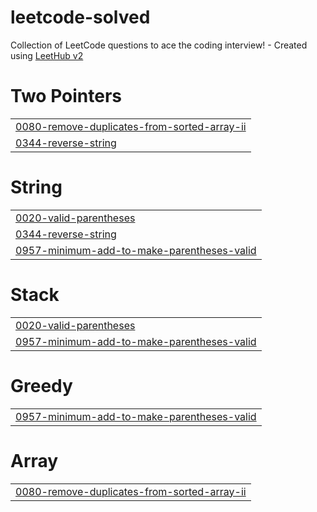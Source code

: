 # leetcode-solved
Collection of LeetCode questions to ace the coding interview! - Created using [LeetHub v2](https://github.com/arunbhardwaj/LeetHub-2.0)


# Two Pointers
|  |
| ------- |
| [0080-remove-duplicates-from-sorted-array-ii](https://github.com/logicals7/leetcode-solved/tree/master/0080-remove-duplicates-from-sorted-array-ii) |
| [0344-reverse-string](https://github.com/logicals7/leetcode-solved/tree/master/0344-reverse-string) |
# String
|  |
| ------- |
| [0020-valid-parentheses](https://github.com/logicals7/leetcode-solved/tree/master/0020-valid-parentheses) |
| [0344-reverse-string](https://github.com/logicals7/leetcode-solved/tree/master/0344-reverse-string) |
| [0957-minimum-add-to-make-parentheses-valid](https://github.com/logicals7/leetcode-solved/tree/master/0957-minimum-add-to-make-parentheses-valid) |
# Stack
|  |
| ------- |
| [0020-valid-parentheses](https://github.com/logicals7/leetcode-solved/tree/master/0020-valid-parentheses) |
| [0957-minimum-add-to-make-parentheses-valid](https://github.com/logicals7/leetcode-solved/tree/master/0957-minimum-add-to-make-parentheses-valid) |
# Greedy
|  |
| ------- |
| [0957-minimum-add-to-make-parentheses-valid](https://github.com/logicals7/leetcode-solved/tree/master/0957-minimum-add-to-make-parentheses-valid) |
# Array
|  |
| ------- |
| [0080-remove-duplicates-from-sorted-array-ii](https://github.com/logicals7/leetcode-solved/tree/master/0080-remove-duplicates-from-sorted-array-ii) |
